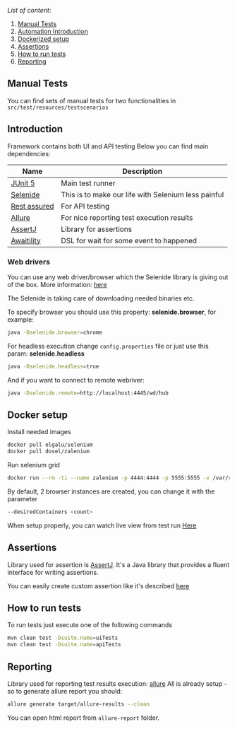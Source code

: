 _List of content_:

1. [Manual Tests](#manual-tests)
2. [Automation Introduction](#introduction)
3. [Dockerized setup](#docker-setup)
4. [Assertions](#assertions)
5. [How to run tests](#how-to-run-tests)
6. [Reporting](#reporting)

## Manual Tests

You can find sets of manual tests for two functionalities in `src/test/resources/testscenarios`

## Introduction

Framework contains both UI and API testing Below you can find main dependencies:

| Name   | Description   |
| ------------- |-------------|
| [JUnit 5](https://junit.org/junit5/) | Main test runner |
| [Selenide](https://selenide.org/) | This is to make our life with Selenium less painful |
| [Rest assured](https://rest-assured.io/) | For API testing |
| [Allure](http://allure.qatools.ru/) | For nice reporting test execution results |
| [AssertJ](https://joel-costigliola.github.io/assertj/) | Library for assertions |
| [Awaitility](https://github.com/awaitility/awaitility) | DSL for wait for some event to happened |

### Web drivers

You can use any web driver/browser which the Selenide library is giving out of the box. More
information: [here](https://github.com/selenide/selenide/wiki/How-Selenide-creates-WebDriver)

The Selenide is taking care of downloading needed binaries etc.

To specify browser you should use this property: **selenide.browser**, for example:

```bash
java -Dselenide.browser=chrome

```

For headless execution change `config.properties` file or just use this param: **selenide.headless**

```bash
java -Dselenide.headless=true
```

And if you want to connect to remote webriver:

```bash
java -Dselenide.remote=http://localhost:4445/wd/hub
```

## Docker setup

Install needed images

```bash
docker pull elgalu/selenium
docker pull dosel/zalenium
```

Run selenium grid

```bash
docker run --rm -ti --name zalenium -p 4444:4444 -p 5555:5555 -v /var/run/docker.sock:/var/run/docker.sock -v /tmp/videos:/home/seluser/videos dosel/zalenium start
```

By default, 2 browser instances are created, you can change it with the parameter

```bash
--desiredContainers <count>
```

When setup properly, you can watch live view from test
run [Here](http://localhost:4444/grid/admin/live)

## Assertions

Library used for assertion is [AssertJ](https://joel-costigliola.github.io/assertj/). It's a Java
library that provides a fluent interface for writing assertions.

You can easily create custom assertion like it's
described [here](https://joel-costigliola.github.io/assertj/assertj-core-custom-assertions.html)

## How to run tests

To run tests just execute one of the following commands

```bash
mvn clean test -Dsuite.name=uiTests
mvn clean test -Dsuite.name=apiTests
```

## Reporting

Library used for reporting test results execution: [allure](http://allure.qatools.ru/)
All is already setup - so to generate allure report you should:

```bash
allure generate target/allure-results --clean

```

You can open html report from `allure-report` folder.
